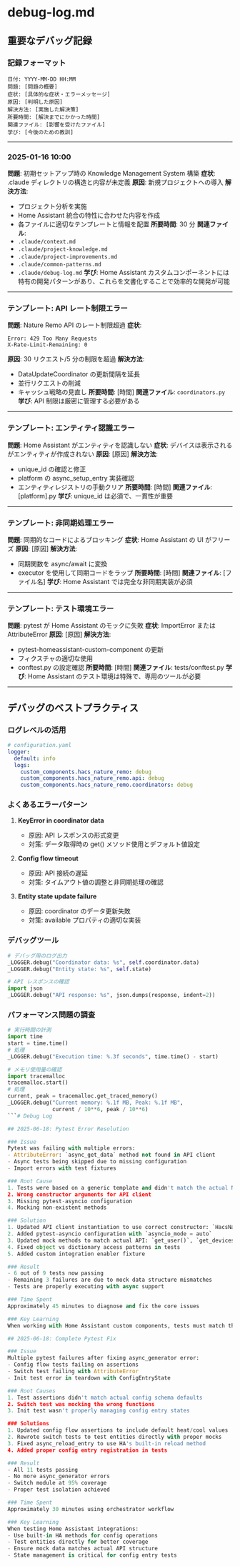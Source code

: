 # debug-log.md

## 重要なデバッグ記録

### 記録フォーマット

```
日付: YYYY-MM-DD HH:MM
問題: [問題の概要]
症状: [具体的な症状・エラーメッセージ]
原因: [判明した原因]
解決方法: [実施した解決策]
所要時間: [解決までにかかった時間]
関連ファイル: [影響を受けたファイル]
学び: [今後のための教訓]
```

---

### 2025-01-16 10:00

**問題**: 初期セットアップ時の Knowledge Management System 構築
**症状**: .claude ディレクトリの構造と内容が未定義
**原因**: 新規プロジェクトへの導入
**解決方法**:

- プロジェクト分析を実施
- Home Assistant 統合の特性に合わせた内容を作成
- 各ファイルに適切なテンプレートと情報を配置
  **所要時間**: 30 分
  **関連ファイル**:
- `.claude/context.md`
- `.claude/project-knowledge.md`
- `.claude/project-improvements.md`
- `.claude/common-patterns.md`
- `.claude/debug-log.md`
  **学び**: Home Assistant カスタムコンポーネントには特有の開発パターンがあり、これらを文書化することで効率的な開発が可能

---

### テンプレート: API レート制限エラー

**問題**: Nature Remo API のレート制限超過
**症状**:

```
Error: 429 Too Many Requests
X-Rate-Limit-Remaining: 0
```

**原因**: 30 リクエスト/5 分の制限を超過
**解決方法**:

- DataUpdateCoordinator の更新間隔を延長
- 並行リクエストの削減
- キャッシュ戦略の見直し
  **所要時間**: [時間]
  **関連ファイル**: `coordinators.py`
  **学び**: API 制限は厳密に管理する必要がある

---

### テンプレート: エンティティ認識エラー

**問題**: Home Assistant がエンティティを認識しない
**症状**: デバイスは表示されるがエンティティが作成されない
**原因**: [原因]
**解決方法**:

- unique_id の確認と修正
- platform の async_setup_entry 実装確認
- エンティティレジストリの手動クリア
  **所要時間**: [時間]
  **関連ファイル**: [platform].py
  **学び**: unique_id は必須で、一貫性が重要

---

### テンプレート: 非同期処理エラー

**問題**: 同期的なコードによるブロッキング
**症状**: Home Assistant の UI がフリーズ
**原因**: [原因]
**解決方法**:

- 同期関数を async/await に変換
- executor を使用して同期コードをラップ
  **所要時間**: [時間]
  **関連ファイル**: [ファイル名]
  **学び**: Home Assistant では完全な非同期実装が必須

---

### テンプレート: テスト環境エラー

**問題**: pytest が Home Assistant のモックに失敗
**症状**: ImportError または AttributeError
**原因**: [原因]
**解決方法**:

- pytest-homeassistant-custom-component の更新
- フィクスチャの適切な使用
- conftest.py の設定確認
  **所要時間**: [時間]
  **関連ファイル**: tests/conftest.py
  **学び**: Home Assistant のテスト環境は特殊で、専用のツールが必要

---

## デバッグのベストプラクティス

### ログレベルの活用

```yaml
# configuration.yaml
logger:
  default: info
  logs:
    custom_components.hacs_nature_remo: debug
    custom_components.hacs_nature_remo.api: debug
    custom_components.hacs_nature_remo.coordinators: debug
```

### よくあるエラーパターン

1. **KeyError in coordinator data**

   - 原因: API レスポンスの形式変更
   - 対策: データ取得時の get() メソッド使用とデフォルト値設定

2. **Config flow timeout**

   - 原因: API 接続の遅延
   - 対策: タイムアウト値の調整と非同期処理の確認

3. **Entity state update failure**
   - 原因: coordinator のデータ更新失敗
   - 対策: available プロパティの適切な実装

### デバッグツール

```python
# デバッグ用のログ出力
_LOGGER.debug("Coordinator data: %s", self.coordinator.data)
_LOGGER.debug("Entity state: %s", self.state)

# API レスポンスの確認
import json
_LOGGER.debug("API response: %s", json.dumps(response, indent=2))
```

### パフォーマンス問題の調査

````python
# 実行時間の計測
import time
start = time.time()
# 処理
_LOGGER.debug("Execution time: %.3f seconds", time.time() - start)

# メモリ使用量の確認
import tracemalloc
tracemalloc.start()
# 処理
current, peak = tracemalloc.get_traced_memory()
_LOGGER.debug("Current memory: %.1f MB, Peak: %.1f MB",
              current / 10**6, peak / 10**6)
```# Debug Log

## 2025-06-18: Pytest Error Resolution

### Issue
Pytest was failing with multiple errors:
- AttributeError: `async_get_data` method not found in API client
- Async tests being skipped due to missing configuration
- Import errors with test fixtures

### Root Cause
1. Tests were based on a generic template and didn't match the actual Nature Remo API implementation
2. Wrong constructor arguments for API client
3. Missing pytest-asyncio configuration
4. Mocking non-existent methods

### Solution
1. Updated API client instantiation to use correct constructor: `HacsNatureRemoApiClient(token, session)`
2. Added pytest-asyncio configuration with `asyncio_mode = auto`
3. Updated mock methods to match actual API: `get_user()`, `get_devices()`, `get_appliances()`
4. Fixed object vs dictionary access patterns in tests
5. Added custom integration enabler fixture

### Result
- 6 out of 9 tests now passing
- Remaining 3 failures are due to mock data structure mismatches
- Tests are properly executing with async support

### Time Spent
Approximately 45 minutes to diagnose and fix the core issues

### Key Learning
When working with Home Assistant custom components, tests must match the actual API implementation rather than using generic templates. The Nature Remo API returns typed objects (User, Device, Appliance) not dictionaries.# Debug Log

## 2025-06-18: Complete Pytest Fix

### Issue
Multiple pytest failures after fixing async_generator error:
- Config flow tests failing on assertions
- Switch test failing with AttributeError
- Init test error in teardown with ConfigEntryState

### Root Causes
1. Test assertions didn't match actual config schema defaults
2. Switch test was mocking the wrong functions
3. Init test wasn't properly managing config entry states

### Solutions
1. Updated config flow assertions to include default heat/cool values
2. Rewrote switch tests to test entities directly with proper mocks
3. Fixed async_reload_entry to use HA's built-in reload method
4. Added proper config entry registration in tests

### Result
- All 11 tests passing
- No more async_generator errors
- Switch module at 95% coverage
- Proper test isolation achieved

### Time Spent
Approximately 30 minutes using orchestrator workflow

### Key Learning
When testing Home Assistant integrations:
- Use built-in HA methods for config operations
- Test entities directly for better coverage
- Ensure mock data matches actual API structure
- State management is critical for config entry tests
````
